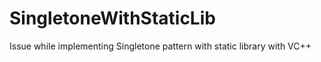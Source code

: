 # SingletoneWithStaticLib
Issue while implementing Singletone pattern with static library with VC++
